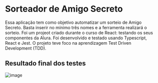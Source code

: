 # Sorteador de Amigo Secreto
Essa aplicação tem como objetivo automatizar um sorteio de Amigo Secreto. Basta inserir no mínimo três nomes e a ferramenta realizará o sorteio. Foi um projeot criado durante o curso de React: testando os seus componentes da Alura. Foi desenvolvido e testado usando Typescript, React e Jest. O projeto teve foco na aprendizagem Test Driven Development (TDD).

## Resultado final dos testes
![image](https://user-images.githubusercontent.com/83085157/232092554-30032810-12b0-423c-a304-0def864dcec5.png)
